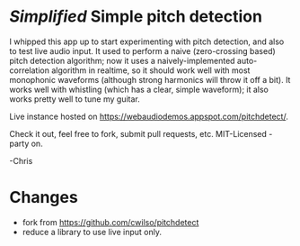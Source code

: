 # *Simplified* Simple pitch detection

I whipped this app up to start experimenting with pitch detection, and also to test live audio input.  It used to perform a naive (zero-crossing based) pitch detection algorithm; now it uses a naively-implemented auto-correlation algorithm in realtime, so it should work well with most monophonic waveforms (although strong harmonics will throw it off a bit).  It works well with whistling (which has a clear, simple waveform); it also works pretty well to tune my guitar.

Live instance hosted on https://webaudiodemos.appspot.com/pitchdetect/.

Check it out, feel free to fork, submit pull requests, etc.  MIT-Licensed - party on.

-Chris

# Changes
 * fork from https://github.com/cwilso/pitchdetect
 * reduce a library to use live input only.
